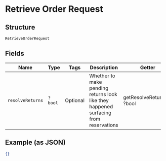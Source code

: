 
# Retrieve Order Request

## Structure

`RetrieveOrderRequest`

## Fields

| Name | Type | Tags | Description | Getter | Setter |
|  --- | --- | --- | --- | --- | --- |
| `resolveReturns` | `?bool` | Optional | Whether to make pending returns look like they happened surfacing from reservations | getResolveReturns(): ?bool | setResolveReturns(?bool resolveReturns): void |

## Example (as JSON)

```json
{}
```

